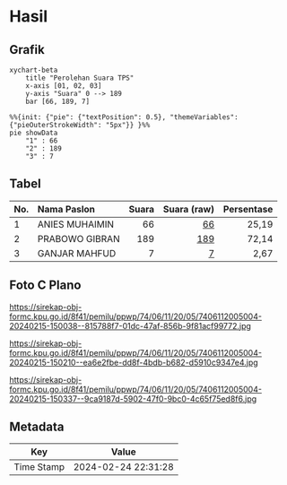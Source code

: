# Hasil

## Grafik

```mermaid
xychart-beta
    title "Perolehan Suara TPS"
    x-axis [01, 02, 03]
    y-axis "Suara" 0 --> 189
    bar [66, 189, 7]
```

```mermaid
%%{init: {"pie": {"textPosition": 0.5}, "themeVariables": {"pieOuterStrokeWidth": "5px"}} }%%
pie showData
    "1" : 66
    "2" : 189
    "3" : 7
```

## Tabel

| No. | Nama Paslon    | Suara | Suara (raw) | Persentase |
|:--- |:-------------- | -----:| -----------:| ----------:|
| 1   | ANIES MUHAIMIN | 66    | [66][p-1]   | 25,19      |
| 2   | PRABOWO GIBRAN | 189   | [189][p-2]  | 72,14      |
| 3   | GANJAR MAHFUD  | 7     | [7][p-3]    | 2,67       |


[p-1]: https://github.com/gigit-pemilu/pemilu-2024-74-sulawesi-tenggara/blob/main/pilpres/hitung-suara/sub/74-sulawesi-tenggara/sub/06-bombana/sub/11-poleang-selatan/sub/2005-la-ea/sub/004-tps/sub/paslon-1.txt
[p-2]: https://github.com/gigit-pemilu/pemilu-2024-74-sulawesi-tenggara/blob/main/pilpres/hitung-suara/sub/74-sulawesi-tenggara/sub/06-bombana/sub/11-poleang-selatan/sub/2005-la-ea/sub/004-tps/sub/paslon-2.txt
[p-3]: https://github.com/gigit-pemilu/pemilu-2024-74-sulawesi-tenggara/blob/main/pilpres/hitung-suara/sub/74-sulawesi-tenggara/sub/06-bombana/sub/11-poleang-selatan/sub/2005-la-ea/sub/004-tps/sub/paslon-3.txt

## Foto C Plano

https://sirekap-obj-formc.kpu.go.id/8f41/pemilu/ppwp/74/06/11/20/05/7406112005004-20240215-150038--815788f7-01dc-47af-856b-9f81acf99772.jpg

https://sirekap-obj-formc.kpu.go.id/8f41/pemilu/ppwp/74/06/11/20/05/7406112005004-20240215-150210--ea6e2fbe-dd8f-4bdb-b682-d5910c9347e4.jpg

https://sirekap-obj-formc.kpu.go.id/8f41/pemilu/ppwp/74/06/11/20/05/7406112005004-20240215-150337--9ca9187d-5902-47f0-9bc0-4c65f75ed8f6.jpg


## Metadata

| Key        | Value               |
| ---------- | ------------------- |
| Time Stamp | 2024-02-24 22:31:28 |



